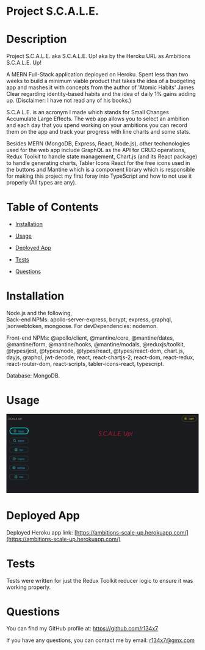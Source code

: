 # Project S.C.A.L.E.



  # Description

  Project S.C.A.L.E. aka S.C.A.L.E. Up! aka by the Heroku URL as Ambitions S.C.A.L.E. Up!
  
  A MERN Full-Stack application deployed on Heroku. Spent less than two weeks to build a minimum viable product that takes the idea of a budgeting app and mashes it with concepts from the author of 'Atomic Habits' James Clear regarding identity-based habits and the idea of daily 1% gains adding up. (Disclaimer: I have not read any of his books.)  

  S.C.A.L.E. is an acronym I made which stands for Small Changes Accumulate Large Effects. The web app allows you to select an ambition and each day that you spend working on your ambitions you can record them on the app and track your progress with line charts and some stats.  

  Besides MERN (MongoDB, Express, React, Node.js), other techonologies used for the web app include GraphQL as the API for CRUD operations, Redux Toolkit to handle state management, Chart.js (and its React package) to handle generating charts, Tabler Icons React for the free icons used in the buttons and Mantine which is a component library which is responsible for making this project my first foray into TypeScript and how to not use it properly (All types are any).

  # Table of Contents
  
  - [Installation](#installation)
  - [Usage](#usage)
  
  - [Deployed App](#deployed-app)
  - [Tests](#tests)
  - [Questions](#questions)

  # Installation
  
  Node.js and the following,    
  Back-end NPMs: apollo-server-express, bcrypt, express, graphql, jsonwebtoken, mongoose. For devDependencies: nodemon.    

  Front-end NPMs: @apollo/client, @mantine/core, @mantine/dates, @mantine/form, @mantine/hooks, @mantine/modals, @reduxjs/toolkit, @types/jest, @types/node, @types/react, @types/react-dom, chart.js, dayjs, graphql, jwt-decode, react, react-chartjs-2, react-dom, react-redux, react-router-dom, react-scripts, tabler-icons-react, typescript.

  Database: MongoDB.

  # Usage
  
  ![Homepage of S.C.A.L.E. Up!](/readme_assets/ps24.png)

    
  # Deployed App  

  Deployed Heroku app link: [https://ambitions-scale-up.herokuapp.com/](https://ambitions-scale-up.herokuapp.com/)
  

  # Tests
  
  Tests were written for just the Redux Toolkit reducer logic to ensure it was working properly.

  # Questions
  
  You can find my GitHub profile at: https://github.com/r134x7

  If you have any questions, you can contact me by email: r134x7@gmx.com

